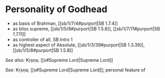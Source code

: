 # Personality of Godhead

* as basis of Brahman, [[sb/1/7/4#purport|SB 1.7.4]]
* as bliss supreme, [[sb/1/5/8#purport|SB 1.5.8]], [[sb/1/7/11#purport|SB 1.7.11]]
* as controller of all, SB Intro 1
* as highest aspect of Absolute, [[sb/1/3/39#purport|SB 1.3.39]], [[sb/1/5/8#purport|SB 1.5.8]]

*See also:* Kṛṣṇa; [[s#Supreme Lord|Supreme Lord]]

*See:* Kṛṣṇa; [[s#Supreme Lord|Supreme Lord]]; personal feature of
